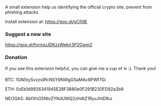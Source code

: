 A small extension help us identifying the official crypto site, prevent from phishing attacks.

Install extension at: https://goo.gl/gCfi9E

### Suggest a new site
https://goo.gl/forms/JDKzxWekir3P2Gwm2

### Donation

If you see this extension helpful, you can give me a cup of :coffee:  :). Thank you!

BTC: 1GN5tySvzzs9fcNSY9NWgGSaMAc8PWf7Gi

ETH: 0xEb1d9926341945E28F3880e0F291B230FD92a3b9

NEOGAS: AbfXhG5NhrZYKdUWQ2zH4tZ1RyvJhtD9ui

